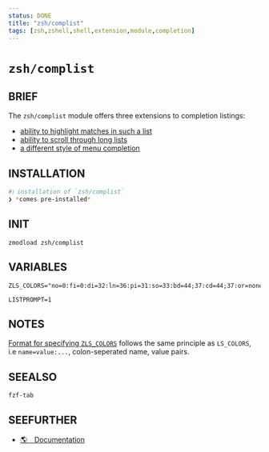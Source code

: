 ```yaml
---
status: DONE
title: "zsh/complist"
tags: [zsh,zshell,shell,extension,module,completion]
---
```


# `zsh/complist`

## BRIEF

The `zsh/complist` module offers three extensions to completion listings:

- [ability to highlight matches in such a list](https://zsh.sourceforge.io/Doc/Release/Zsh-Modules.html#Colored-completion-listings)
- [ability to scroll through long lists](https://zsh.sourceforge.io/Doc/Release/Zsh-Modules.html#Scrolling-in-completion-listings)
- [a different style of menu completion](https://zsh.sourceforge.io/Doc/Release/Zsh-Modules.html#The-zsh_002fcomputil-Module)

## INSTALLATION


```bash
#ℹ︎ installation of `zsh/complist`
❯ *comes pre-installed*
```



## INIT

    zmodload zsh/complist

## VARIABLES

    ZLS_COLORS="no=0:fi=0:di=32:ln=36:pi=31:so=33:bd=44;37:cd=44;37:or=none:mi=none:su=37;41:sg=30;43:tw=30;42:ow=34;43:sa=none:st=37;44:ex=35:lc=\e[:rc=m:tc=0:sp=0:ec=none"

    LISTPROMPT=1


## NOTES

[Format for specifying `ZLS_COLORS`](https://zsh.sourceforge.io/Doc/Release/Zsh-Modules.html#Colored-completion-listings) follows the same principle as `LS_COLORS`, i.e `name=value:...`, colon-seperated name, value pairs.

## SEEALSO

    fzf-tab

## SEEFURTHER

- [🌎 Documentation](https://zsh.sourceforge.io/Doc/Release/Zsh-Modules.html#The-zsh_002fcomplist-Module)
